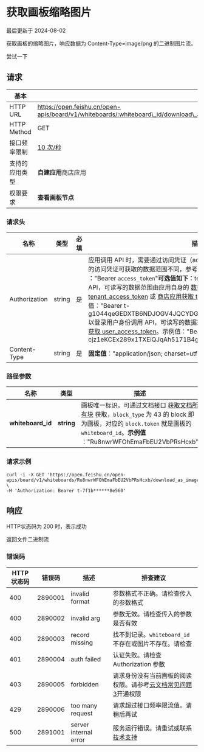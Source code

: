 # 获取画板缩略图片

最后更新于 2024-08-02

获取画板的缩略图片，响应数据为 Content-Type=image/png 的二进制图片流。

尝试一下

## 请求

| 基本           |                                                                                           |
| ---------------- | ------------------------------------------------------------------------------------------- |
| HTTP URL       | https://open.feishu.cn/open-apis/board/v1/whiteboards/:whiteboard\_id/download\_as\_image |
| HTTP Method    | GET                                                                                       |
| 接口频率限制   | [10 次/秒](https://open.feishu.cn/document/ukTMukTMukTM/uUzN04SN3QjL1cDN)                    |
| 支持的应用类型 | **自建应用**商店应用                                                                      |
| 权限要求       | **查看画板节点**                                                                          |

### 请求头

| 名称          | 类型   | 必填 | 描述                                                                                                                                                                                                                                                                                                                                                                                                                                                                                                                                                                                                                                                                                                                                                                                                                                                                                                                                                                                                                                                                                                                                      |
| --------------- | -------- | ------ | ------------------------------------------------------------------------------------------------------------------------------------------------------------------------------------------------------------------------------------------------------------------------------------------------------------------------------------------------------------------------------------------------------------------------------------------------------------------------------------------------------------------------------------------------------------------------------------------------------------------------------------------------------------------------------------------------------------------------------------------------------------------------------------------------------------------------------------------------------------------------------------------------------------------------------------------------------------------------------------------------------------------------------------------------------------------------------------------------------------------------------------------- |
| Authorization | string | 是   | 应用调用 API 时，需要通过访问凭证（access\_token）进行身份鉴权，不同类型的访问凭证可获取的数据范围不同，参考 [选择并获取访问凭证](https://open.feishu.cn/document/ukTMukTMukTM/uMTNz4yM1MjLzUzM) 。​**值格式**​："Bearer `access_token`"​**可选值如下**​：tenant\_access\_token以应用身份调用 API，可读写的数据范围由应用自身的 [数据权限范围](https://open.feishu.cn/document/home/introduction-to-scope-and-authorization/configure-app-data-permissions)决定。参考 [自建应用获取 tenant\_access\_token](https://open.feishu.cn/document/ukTMukTMukTM/ukDNz4SO0MjL5QzM/auth-v3/auth/tenant_access_token_internal) 或 [商店应用获取 tenant\_access\_token](https://open.feishu.cn/document/ukTMukTMukTM/ukDNz4SO0MjL5QzM/auth-v3/auth/tenant_access_token) 。示例值："Bearer t-g1044qeGEDXTB6NDJOGV4JQCYDGHRBARFTGT1234"user\_access\_token以登录用户身份调用 API，可读写的数据范围由用户可读写的数据范围决定。参考 [获取 user\_access\_token](https://open.feishu.cn/document/uAjLw4CM/ukTMukTMukTM/authentication-management/access-token/get-user-access-token)。示例值："Bearer u-cjz1eKCEx289x1TXEiQJqAh5171B4gDHPq00l0GE1234" |
| Content-Type  | string | 是   | ​**固定值**​："application/json; charset=utf-8"                                                                                                                                                                                                                                                                                                                                                                                                                                                                                                                                                                                                                                                                                                                                                                                                                                                                                                                                                                                                                                                                                   |

### 路径参数

| 名称               | 类型       | 描述                                                                                                                                                                                                                                                                                                            |
| -------------------- | ------------ | ----------------------------------------------------------------------------------------------------------------------------------------------------------------------------------------------------------------------------------------------------------------------------------------------------------------- |
| **whiteboard\_id** | **string** | 画板唯一标识。可通过文档接口 [获取文档所有块](https://open.feishu.cn/document/ukTMukTMukTM/uUDN04SN0QjL1QDN/document-docx/docx-v1/document-block/list) 获取，`block_type` 为 43 的 block 即为画板，对应的 `block.token` 就是画板的`whiteboard_id`。​**示例值**​："Ru8nwrWFOhEmaFbEU2VbPRsHcxb" |

### 请求示例

```
curl -i -X GET 'https://open.feishu.cn/open-apis/board/v1/whiteboards/Ru8nwrWFOhEmaFbEU2VbPRsHcxb/download_as_image' \
-H 'Authorization: Bearer t-7f1b******8e560'
```

## 响应

HTTP状态码为 200 时，表示成功

返回文件二进制流

### 错误码

| HTTP状态码 | 错误码  | 描述                  | 排查建议                                                                                                                                  |
| ------------ | --------- | ----------------------- | ------------------------------------------------------------------------------------------------------------------------------------------- |
| 400        | 2890001 | invalid format        | 参数格式不正确。请检查传入的参数格式                                                                                                      |
| 400        | 2890002 | invalid arg           | 参数无效。请检查传入的参数是否有效                                                                                                        |
| 400        | 2890003 | record missing        | 找不到记录。`whiteboard_id` 不存在或图片不存在。请检查                                                                                |
| 401        | 2890004 | auth failed           | 认证失败。请检查 Authorization 参数                                                                                                       |
| 403        | 2890005 | forbidden             | 请求身份没有当前画板的阅读权限。请参考[云文档常见问题 3](https://open.feishu.cn/document/ukTMukTMukTM/uczNzUjL3czM14yN3MTN#78a03ee2)开通权限 |
| 429        | 2890006 | too many request      | 请求超过接口频率限流值。请稍后再试                                                                                                        |
| 500        | 2891001 | server internal error | 服务运行错误。请重试或联系[技术支持](https://applink.feishu.cn/TLJpeNdW)                                                                     |

